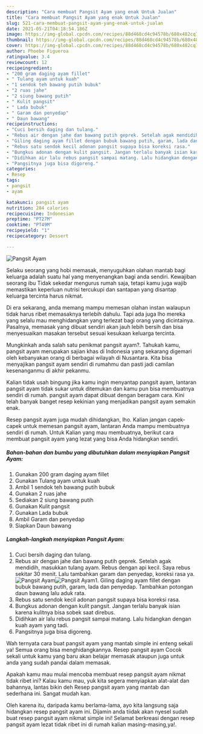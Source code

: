 ```yaml
---
description: "Cara membuat Pangsit Ayam yang enak Untuk Jualan"
title: "Cara membuat Pangsit Ayam yang enak Untuk Jualan"
slug: 521-cara-membuat-pangsit-ayam-yang-enak-untuk-jualan
date: 2021-05-21T04:18:54.186Z
image: https://img-global.cpcdn.com/recipes/88d468cd4c94578b/680x482cq70/pangsit-ayam-foto-resep-utama.jpg
thumbnail: https://img-global.cpcdn.com/recipes/88d468cd4c94578b/680x482cq70/pangsit-ayam-foto-resep-utama.jpg
cover: https://img-global.cpcdn.com/recipes/88d468cd4c94578b/680x482cq70/pangsit-ayam-foto-resep-utama.jpg
author: Phoebe Figueroa
ratingvalue: 3.4
reviewcount: 12
recipeingredient:
- "200 gram daging ayam fillet"
- " Tulang ayam untuk kuah"
- "1 sendok teh bawang putih bubuk"
- "2 ruas jahe"
- "2 siung bawang putih"
- " Kulit pangsit"
- " Lada bubuk"
- " Garam dan penyedap"
- " Daun bawang"
recipeinstructions:
- "Cuci bersih daging dan tulang."
- "Rebus air dengan jahe dan bawang putih geprek. Setelah agak mendidih, masukkan tulang ayam. Rebus dengan api kecil. Saya rebus sekitar 30 menit. Lalu tambahkan garam dan penyedap, koreksi rasa ya."
- "Giling daging ayam fillet dengan bubuk bawang putih, garam, lada dan penyedap. Tambahkan potongan daun bawang lalu aduk rata."
- "Rebus satu sendok kecil adonan pangsit supaya bisa koreksi rasa."
- "Bungkus adonan dengan kulit pangsit. Jangan terlalu banyak isian karena kulitnya bisa sobek saat direbus."
- "Didihkan air lalu rebus pangsit sampai matang. Lalu hidangkan dengan kuah ayam yang tadi."
- "Pangsitnya juga bisa digoreng."
categories:
- Resep
tags:
- pangsit
- ayam

katakunci: pangsit ayam 
nutrition: 284 calories
recipecuisine: Indonesian
preptime: "PT27M"
cooktime: "PT49M"
recipeyield: "1"
recipecategory: Dessert

---
```



![Pangsit Ayam](https://img-global.cpcdn.com/recipes/88d468cd4c94578b/680x482cq70/pangsit-ayam-foto-resep-utama.jpg)

Selaku seorang yang hobi memasak, menyuguhkan olahan mantab bagi keluarga adalah suatu hal yang menyenangkan bagi anda sendiri. Kewajiban seorang ibu Tidak sekedar mengurus rumah saja, tetapi kamu juga wajib memastikan keperluan nutrisi tercukupi dan santapan yang disantap keluarga tercinta harus nikmat.

Di era  sekarang, anda memang mampu memesan olahan instan walaupun tidak harus ribet memasaknya terlebih dahulu. Tapi ada juga lho mereka yang selalu mau menghidangkan yang terlezat bagi orang yang dicintainya. Pasalnya, memasak yang dibuat sendiri akan jauh lebih bersih dan bisa menyesuaikan masakan tersebut sesuai kesukaan keluarga tercinta. 



Mungkinkah anda salah satu penikmat pangsit ayam?. Tahukah kamu, pangsit ayam merupakan sajian khas di Indonesia yang sekarang digemari oleh kebanyakan orang di berbagai wilayah di Nusantara. Kita bisa menyajikan pangsit ayam sendiri di rumahmu dan pasti jadi camilan kesenanganmu di akhir pekanmu.

Kalian tidak usah bingung jika kamu ingin menyantap pangsit ayam, lantaran pangsit ayam tidak sukar untuk ditemukan dan kamu pun bisa membuatnya sendiri di rumah. pangsit ayam dapat dibuat dengan beragam cara. Kini telah banyak banget resep kekinian yang menjadikan pangsit ayam semakin enak.

Resep pangsit ayam juga mudah dihidangkan, lho. Kalian jangan capek-capek untuk memesan pangsit ayam, lantaran Anda mampu membuatnya sendiri di rumah. Untuk Kalian yang mau membuatnya, berikut cara membuat pangsit ayam yang lezat yang bisa Anda hidangkan sendiri.

<!--inarticleads1-->

##### Bahan-bahan dan bumbu yang dibutuhkan dalam menyiapkan Pangsit Ayam:

1. Gunakan 200 gram daging ayam fillet
1. Gunakan  Tulang ayam untuk kuah
1. Ambil 1 sendok teh bawang putih bubuk
1. Gunakan 2 ruas jahe
1. Sediakan 2 siung bawang putih
1. Gunakan  Kulit pangsit
1. Gunakan  Lada bubuk
1. Ambil  Garam dan penyedap
1. Siapkan  Daun bawang




<!--inarticleads2-->

##### Langkah-langkah menyiapkan Pangsit Ayam:

1. Cuci bersih daging dan tulang.
1. Rebus air dengan jahe dan bawang putih geprek. Setelah agak mendidih, masukkan tulang ayam. Rebus dengan api kecil. Saya rebus sekitar 30 menit. Lalu tambahkan garam dan penyedap, koreksi rasa ya.
<img src="https://img-global.cpcdn.com/steps/73cb80f98af12689/160x128cq70/pangsit-ayam-langkah-memasak-2-foto.jpg" alt="Pangsit Ayam"><img src="https://img-global.cpcdn.com/steps/7d48c0079f7216dc/160x128cq70/pangsit-ayam-langkah-memasak-2-foto.jpg" alt="Pangsit Ayam">1. Giling daging ayam fillet dengan bubuk bawang putih, garam, lada dan penyedap. Tambahkan potongan daun bawang lalu aduk rata.
1. Rebus satu sendok kecil adonan pangsit supaya bisa koreksi rasa.
1. Bungkus adonan dengan kulit pangsit. Jangan terlalu banyak isian karena kulitnya bisa sobek saat direbus.
1. Didihkan air lalu rebus pangsit sampai matang. Lalu hidangkan dengan kuah ayam yang tadi.
1. Pangsitnya juga bisa digoreng.




Wah ternyata cara buat pangsit ayam yang mantab simple ini enteng sekali ya! Semua orang bisa menghidangkannya. Resep pangsit ayam Cocok sekali untuk kamu yang baru akan belajar memasak ataupun juga untuk anda yang sudah pandai dalam memasak.

Apakah kamu mau mulai mencoba membuat resep pangsit ayam nikmat tidak ribet ini? Kalau kamu mau, yuk kita segera menyiapkan alat-alat dan bahannya, lantas bikin deh Resep pangsit ayam yang mantab dan sederhana ini. Sangat mudah kan. 

Oleh karena itu, daripada kamu berlama-lama, ayo kita langsung saja hidangkan resep pangsit ayam ini. Dijamin anda tiidak akan nyesel sudah buat resep pangsit ayam nikmat simple ini! Selamat berkreasi dengan resep pangsit ayam lezat tidak ribet ini di rumah kalian masing-masing,ya!.

